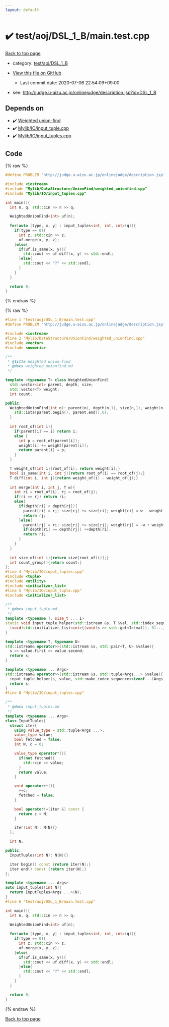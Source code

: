 ```yaml
---
layout: default
---
```


<!-- mathjax config similar to math.stackexchange -->
<script type="text/javascript" async
  src="https://cdnjs.cloudflare.com/ajax/libs/mathjax/2.7.5/MathJax.js?config=TeX-MML-AM_CHTML">
</script>
<script type="text/x-mathjax-config">
  MathJax.Hub.Config({
    TeX: { equationNumbers: { autoNumber: "AMS" }},
    tex2jax: {
      inlineMath: [ ['$','$'] ],
      processEscapes: true
    },
    "HTML-CSS": { matchFontHeight: false },
    displayAlign: "left",
    displayIndent: "2em"
  });
</script>

<script type="text/javascript" src="https://cdnjs.cloudflare.com/ajax/libs/jquery/3.4.1/jquery.min.js"></script>
<script src="https://cdn.jsdelivr.net/npm/jquery-balloon-js@1.1.2/jquery.balloon.min.js" integrity="sha256-ZEYs9VrgAeNuPvs15E39OsyOJaIkXEEt10fzxJ20+2I=" crossorigin="anonymous"></script>
<script type="text/javascript" src="../../../../assets/js/copy-button.js"></script>
<link rel="stylesheet" href="../../../../assets/css/copy-button.css" />


# :heavy_check_mark: test/aoj/DSL_1_B/main.test.cpp

<a href="../../../../index.html">Back to top page</a>

* category: <a href="../../../../index.html#d968eb1568785f4a9e284aeb2f04bd97">test/aoj/DSL_1_B</a>
* <a href="{{ site.github.repository_url }}/blob/master/test/aoj/DSL_1_B/main.test.cpp">View this file on GitHub</a>
    - Last commit date: 2020-07-06 22:54:09+09:00


* see: <a href="http://judge.u-aizu.ac.jp/onlinejudge/description.jsp?id=DSL_1_B">http://judge.u-aizu.ac.jp/onlinejudge/description.jsp?id=DSL_1_B</a>


## Depends on

* :heavy_check_mark: <a href="../../../../library/Mylib/DataStructure/UnionFind/weighted_unionfind.cpp.html">Weighted union-find</a>
* :heavy_check_mark: <a href="../../../../library/Mylib/IO/input_tuple.cpp.html">Mylib/IO/input_tuple.cpp</a>
* :heavy_check_mark: <a href="../../../../library/Mylib/IO/input_tuples.cpp.html">Mylib/IO/input_tuples.cpp</a>


## Code

<a id="unbundled"></a>
{% raw %}
```cpp
#define PROBLEM "http://judge.u-aizu.ac.jp/onlinejudge/description.jsp?id=DSL_1_B"

#include <iostream>
#include "Mylib/DataStructure/UnionFind/weighted_unionfind.cpp"
#include "Mylib/IO/input_tuples.cpp"

int main(){
  int n, q; std::cin >> n >> q;

  WeightedUnionFind<int> uf(n);
  
  for(auto [type, x, y] : input_tuples<int, int, int>(q)){
    if(type == 0){
      int z; std::cin >> z;
      uf.merge(x, y, z);
    }else{
      if(uf.is_same(x, y)){
        std::cout << uf.diff(x, y) << std::endl;
      }else{
        std::cout << "?" << std::endl;
      }
    }
  }

  return 0;
}

```
{% endraw %}

<a id="bundled"></a>
{% raw %}
```cpp
#line 1 "test/aoj/DSL_1_B/main.test.cpp"
#define PROBLEM "http://judge.u-aizu.ac.jp/onlinejudge/description.jsp?id=DSL_1_B"

#include <iostream>
#line 2 "Mylib/DataStructure/UnionFind/weighted_unionfind.cpp"
#include <vector>
#include <numeric>

/**
 * @title Weighted union-find
 * @docs weighted_unionfind.md
 */

template <typename T> class WeightedUnionFind{
  std::vector<int> parent, depth, size;
  std::vector<T> weight;
  int count;

public:
  WeightedUnionFind(int n): parent(n), depth(n,1), size(n,1), weight(n,0){
    std::iota(parent.begin(), parent.end(),0);
  }
  
  int root_of(int i){
    if(parent[i] == i) return i;
    else {
      int p = root_of(parent[i]);
      weight[i] += weight[parent[i]];
      return parent[i] = p;
    }
  }

  T weight_of(int i){root_of(i); return weight[i];} 
  bool is_same(int i, int j){return root_of(i) == root_of(j);}
  T diff(int i, int j){return weight_of(i) - weight_of(j);}
  
  int merge(int i, int j, T w){
    int ri = root_of(i), rj = root_of(j);
    if(ri == rj) return ri;
    else{
      if(depth[ri] < depth[rj]){
        parent[ri] = rj; size[rj] += size[ri]; weight[ri] = w - weight[i] + weight[j];
        return rj;
      }else{
        parent[rj] = ri; size[ri] += size[rj]; weight[rj] = -w + weight[i] - weight[j];
        if(depth[ri] == depth[rj]) ++depth[ri];
        return ri;
      }
    }
  }
  
  int size_of(int i){return size[root_of(i)];}
  int count_group(){return count;}
};
#line 4 "Mylib/IO/input_tuples.cpp"
#include <tuple>
#include <utility>
#include <initializer_list>
#line 5 "Mylib/IO/input_tuple.cpp"
#include <initializer_list>

/**
 * @docs input_tuple.md
 */
template <typename T, size_t ... I>
static void input_tuple_helper(std::istream &s, T &val, std::index_sequence<I...>){
  (void)std::initializer_list<int>{(void(s >> std::get<I>(val)), 0)...};
}

template <typename T, typename U>
std::istream& operator>>(std::istream &s, std::pair<T, U> &value){
  s >> value.first >> value.second;
  return s;
}

template <typename ... Args>
std::istream& operator>>(std::istream &s, std::tuple<Args...> &value){
  input_tuple_helper(s, value, std::make_index_sequence<sizeof...(Args)>());
  return s;
}
#line 8 "Mylib/IO/input_tuples.cpp"

/**
 * @docs input_tuples.md
 */
template <typename ... Args>
class InputTuples{
  struct iter{
    using value_type = std::tuple<Args ...>;
    value_type value;
    bool fetched = false;
    int N, c = 0;

    value_type operator*(){
      if(not fetched){
        std::cin >> value;
      }
      return value;
    }

    void operator++(){
      ++c;
      fetched = false;
    }

    bool operator!=(iter &) const {
      return c < N;
    }

    iter(int N): N(N){}
  };

  int N;

public:
  InputTuples(int N): N(N){}

  iter begin() const {return iter(N);}
  iter end() const {return iter(N);}
};

template <typename ... Args>
auto input_tuples(int N){
  return InputTuples<Args ...>(N);
}
#line 6 "test/aoj/DSL_1_B/main.test.cpp"

int main(){
  int n, q; std::cin >> n >> q;

  WeightedUnionFind<int> uf(n);
  
  for(auto [type, x, y] : input_tuples<int, int, int>(q)){
    if(type == 0){
      int z; std::cin >> z;
      uf.merge(x, y, z);
    }else{
      if(uf.is_same(x, y)){
        std::cout << uf.diff(x, y) << std::endl;
      }else{
        std::cout << "?" << std::endl;
      }
    }
  }

  return 0;
}

```
{% endraw %}

<a href="../../../../index.html">Back to top page</a>

